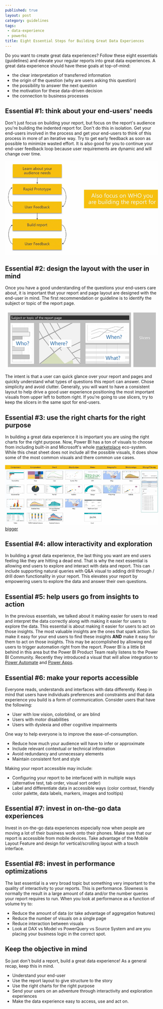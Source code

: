 ```yaml
---
published: true
layout: post
category: guidelines
tags:
 - data-experience
 - powerbi
title: Eight Essential Steps for Building Great Data Experiences
---
```


Do you want to create great data experiences? Follow these eight essentials (guidelines) and elevate your regular reports into great data experiences. A great data experience should have these goals at top-of-mind: 

* the clear interpretation of transferred information
* the origin of the question (why are users asking this question)
* the possibility to answer the next question
* the motivation for these data-driven decision
* the connection to business processes

## Essential \#1: think about your end-users' needs

Don't just focus on building your report, but focus on the report's audience you're building the indented report for. Don't do this in isolation. Get your end-users involved in the process and get your end-users to think of this process in more of an iterative way. Try to get early feedback as soon as possible to minimize wasted effort. It is also good for you to continue your end-user feedback loop because user requirements are dynamic and will change over time. 

![iterative approach](/assets/posts/2021-04-31-eight-essential-steps-for-building-great-data-experiences/orig1x800.png)

## Essential \#2: design the layout with the user in mind

Once you have a good understanding of the questions your end-users care about, it is important that your report and page layout are designed with the end-user in mind. The first recommendation or guideline is to identify the subject or topic of the report page.

![report layout](/assets/posts/2021-04-31-eight-essential-steps-for-building-great-data-experiences/orig2x800.png)

The intent is that a user can quick glance over your report and pages and quickly understand what types of questions this report can answer. Chose simplicity and avoid clutter. Generally, you will want to have a consistent layout to help drive a good user experience positioning the most important visuals from upper left to bottom right. If you're going to use slicers, try to keep the slicers in the same spot for end-users.

## Essential \#3: use the right charts for the right purpose

In building a great data experience it is important you are using the right charts for the right purpose. Now, Power BI has a ton of visuals to choose from including built-in and Microsoft's whole [marketplace](https://appsource.microsoft.com/en-us/marketplace/apps?product=power-bi-visuals) eco-system. While this cheat sheet does not include all the possible visuals, it does show some of the most common visuals and there common use cases.

![charts and use cases](/assets/posts/2021-04-31-eight-essential-steps-for-building-great-data-experiences/orig3x800.png) [bigger](/assets/posts/2021-04-31-eight-essential-steps-for-building-great-data-experiences/orig3.png)

## Essential \#4: allow interactivity and exploration

In building a great data experience, the last thing you want are end users feeling like they are hitting a dead end. That is why the next essential is allowing end users to explore and interact with data and report. This can include supporting natural queries with Q&A visual to adding drill through / drill down functionality in your report. This elevates your report by empowering users to explore the data and answer their own questions. 

## Essential \#5: help users go from insights to action

In the previous essentials, we talked about it making easier for users to read and interpret the data correctly along with making it easier for users to explore the data. This essential is about making it easier for users to act on those insights. The most valuable insights are the ones that spark action. So make it easy for your end users to find these insights __AND__ make it easy for them to act on those insights. This may be accomplished by allowing end users to trigger automation right from the report. Power BI is a little bit behind in this area but the Power BI Product Team really listens to the Power BI Community. Recently they introduced a visual that will allow integration to [Power Automate](https://powerbi.microsoft.com/en-us/blog/announcing-the-new-power-automate-visual-for-power-bi-reports/) and [Power Apps](https://powerbi.microsoft.com/en-us/blog/from-insights-to-action-with-the-power-apps-custom-visual/).

## Essential \#6: make your reports accessible

Everyone reads, understands and interfaces with data differently. Keep in mind that users have individuals preferences and constraints and that data experience you build is a form of communication. Consider users that have the following:

* User with low vision, colorblind, or are blind
* Users with motor disabilities
* Users with dyslexia and other cognitive impairments

One way to help everyone is to improve the ease-of-consumption.

* Reduce how much your audience will have to infer or approximate
* Include relevant contextual or technical information
* Avoid redundancy and unnecessary elements
* Maintain consistent font and style

Making your report accessible may include:

* Configuring your report to be interfaced with in multiple ways \(alternative test, tab order, visual sort order\)
* Label and differentiate data in accessible ways \(color contrast, friendly color palette, data labels, markers, images and tooltips\)

## Essential \#7: invest in on-the-go data experiences

Invest in on-the-go data experiences especially now when people are moving a lot of their business work onto their phones. Make sure that our report is accessible from mobile devices. Take advantage of the Mobile Layout Feature and design for vertical/scrolling layout with a touch interface.

## Essential \#8: invest in performance optimizations

The last essential is a very broad topic but something very important to the quality of interactivity to your reports. This is performance. Slowness is normally the result in a large amount of data and/or the number queries your report requires to run. When you look at performance as a function of volume try to:

* Reduce the amount of data \(or take advantage of aggregation features\)
* Reduce the number of visuals on a single page
* Reduce interaction between visuals
* Look at DAX vs Model vs PowerQuery vs Source System and are you placing your business logic in the correct spot. 

## Keep the objective in mind

So just don't build a report, build a great data experience! As a general recap, keep this in mind.

* Understand your end-user
* Use the report layout to give structure to the story
* Use the right charts for the right purpose
* Send your users on an adventure through interactivity and exploration experiences
* Make the data experience easy to access, use and act on. 
